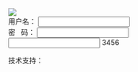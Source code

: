 <!DOCTYPE html>
<html>
<head>
    <meta charset="utf-8">
    <meta content="webkit" name="renderer">
    <meta content="IE=Edge" http-equiv="X-UA-Compatible">
    <title></title>
    <link rel="stylesheet" href="style/reset.css">
    <link rel="stylesheet" href="style/login.css">
</head>
<body>
<img src="images/login-bg.jpg" id="bg">
<div id="content">
    <div id="login-text">
        <div id="user-name">
            <span>用户名：</span>
            <input class="input-text" type="text">
        </div>
        <div id="user-password">
            <span>密&nbsp;&nbsp;&nbsp;码：</span>
            <input  class="input-text" type="password">
        </div>
        <div id="user-check">
            <input  class="input-text" type="text">
            <span id="validate">3456</span>
        </div>
        <a id="user-login" href="index.html"></a>
    </div>
    <p id="login-copyright">技术支持：</p>
</div>
</body>
</html>
